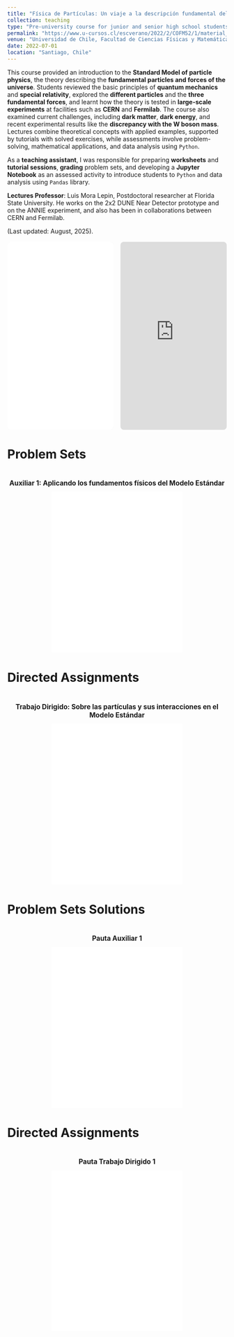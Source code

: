 ```yaml
---
title: "Física de Partículas: Un viaje a la descripción fundamental del universo (COFM52-1) 2022-1"
collection: teaching
type: "Pre-university course for junior and senior high school students"
permalink: "https://www.u-cursos.cl/escverano/2022/2/COFM52/1/material_docente/"
venue: "Universidad de Chile, Facultad de Ciencias Físicas y Matemáticas (online)"
date: 2022-07-01
location: "Santiago, Chile"
---
```


This course provided an introduction to the **Standard Model of particle physics**, the theory describing the **fundamental particles and forces of the universe**. Students reviewed the basic principles of **quantum mechanics** and **special relativity**, explored the **different particles** and the **three fundamental forces**, and learnt how the theory is tested in **large-scale experiments** at facilities such as **CERN** and **Fermilab**. The course also examined current challenges, including **dark matter**, **dark energy**, and recent experimental results like the **discrepancy with the W boson mass**. Lectures combine theoretical concepts with applied examples, supported by tutorials with solved exercises, while assessments involve problem-solving, mathematical applications, and data analysis using ``Python``.

As a **teaching assistant**, I was responsible for preparing **worksheets** and **tutorial sessions**, **grading** problem sets, and developing a **Jupyter Notebook** as an assessed activity to introduce students to ``Python`` and data analysis using ``Pandas`` library.

**Lectures Professor**: Luis Mora Lepin, Postdoctoral researcher at Florida State University. He works on the 2x2 DUNE Near Detector prototype and on the ANNIE experiment, and also has been in collaborations between CERN and Fermilab.

(Last updated: August, 2025).

<style>
/* Contenedor de dos columnas responsivo */
.media-split {
  display: grid;
  grid-template-columns: 1fr 1fr;
  gap: 16px;
  align-items: stretch; /* ambas columnas misma altura */
  margin: 1rem 0;
}

/* Altura sincronizada (ajusta los valores si quieres) */
.media-box {
  position: relative;
  width: 100%;
  height: clamp(320px, 45vw, 560px); /* min, preferido relativo, max */
  border-radius: 8px;
  overflow: hidden;
  background: #f2f2f2; /* color de fondo por si el PDF tarda en cargar */
}

/* Iframes ocupan toda la caja y por tanto misma altura */
.media-box iframe {
  position: absolute;
  inset: 0;
  width: 100%;
  height: 100%;
  border: 0;
}

/* En móviles se apilan */
@media (max-width: 800px) {
  .media-split {
    grid-template-columns: 1fr;
  }
}
</style>

<div class="media-split">
  <!-- PDF a la izquierda -->
  <div class="media-box">
    <iframe
      src="/files/2022-1_COFM52-1/About/Syllabus.pdf#toolbar=1&navpanes=0&scrollbar=1"
      title="PDF Viewer">
    </iframe>
  </div>

  <!-- YouTube a la derecha -->
  <div class="media-box">
    <iframe
      src="https://www.youtube.com/embed/4BFYM2ntFzE?rel=0&modestbranding=1"
      title="YouTube video"
      allow="accelerometer; autoplay; clipboard-write; encrypted-media; gyroscope; picture-in-picture; web-share"
      allowfullscreen>
    </iframe>
  </div>
</div>




<style>
.pdf-grid {
  display: grid;
  grid-template-columns: repeat(auto-fit, minmax(300px, 1fr));
  justify-items: center; /* centra el PDF si hay menos elementos */
  gap: 20px;
  margin-bottom: 40px;
}

.pdf-card {
  display: flex;
  flex-direction: column;
  align-items: center;
}

.pdf-card h3 {
  margin-bottom: 10px;
  text-align: center;
  font-size: 1.1em;
}

.pdf-card iframe {
  width: 100%;
  max-width: 300px; /* mismo tamaño que las otras columnas */
  height: 370px;
  border: none;
}

@media (min-width: 1200px) {
  .pdf-card iframe {
    height: 370px;
  }
}
</style>

Problem Sets
======
<div class="pdf-grid">
  <div class="pdf-card">
    <h3>Auxiliar 1: Aplicando los fundamentos físicos del Modelo Estándar</h3>
    <iframe src="/files/2022-1_COFM52-1/Problem_Sets/Auxiliar_1_Aplicando_los_fundamentos_fisicos_del_Modelo_Estandar.pdf#toolbar=1&navpanes=0&scrollbar=1"></iframe>
  </div>
</div>

Directed Assignments
======
<div class="pdf-grid">
  <div class="pdf-card">
    <h3>Trabajo Dirigido: Sobre las partículas y sus interacciones en el Modelo Estándar</h3>
    <iframe src="/files/2022-1_COFM52-1/Directed_Assignments/Trabajo_Dirigido_Sobre_las_particulas_y_sus_interacciones_en_el_Modelo_Estandar.pdf#toolbar=1&navpanes=0&scrollbar=1"></iframe>
  </div>
</div>

Problem Sets Solutions
=====
<div class="pdf-grid">
  <div class="pdf-card">
    <h3>Pauta Auxiliar 1</h3>
    <iframe src="/files/2022-1_COFM52-1/Problem_Sets/Solutions/Pauta_Auxiliar_1.pdf#toolbar=1&navpanes=0&scrollbar=1"></iframe>
  </div>
</div>


Directed Assignments
=====
<div class="pdf-grid">
  <div class="pdf-card">
    <h3>Pauta Trabajo Dirigido 1</h3>
    <iframe src="/files/2022-1_COFM52-1/Directed_Assignments/Solutions/Pauta_Trabajo_Dirigido.pdf#toolbar=0&navpanes=0&scrollbar=1"></iframe>
  </div>
</div>

